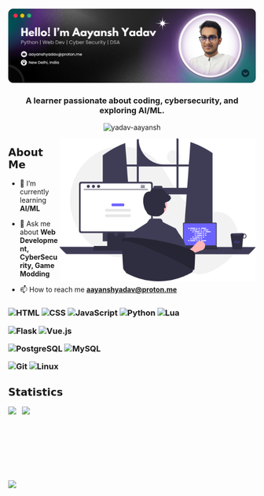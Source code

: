 ![MasterHead](./banner.png)
<h3 align="center">A learner passionate about coding, cybersecurity, and exploring AI/ML.</h3>
<p align="center"> <img src="https://komarev.com/ghpvc/?username=yadav-aayansh&label=Profile%20views&color=0e75b6&style=flat" alt="yadav-aayansh" /> </p>

<img align="right" src="./vector.svg" width="400" alt="Vector">

## 𝗔𝗯𝗼𝘂𝘁 𝗠𝗲
- 🌱 I’m currently learning **AI/ML**

- 💬 Ask me about **Web Development, CyberSecurity, Game Modding**

- 📫 How to reach me **aayanshyadav@proton.me**

<h3 𝗠𝘆 𝗧𝗲𝗰𝗸 𝗦𝘁𝗮𝗰𝗸 <h3>
<p>
  <img src="https://img.shields.io/badge/HTML5-E34F26?style=flat&logo=html5&logoColor=white" alt="HTML" height="25px">
  <img src="https://img.shields.io/badge/CSS3-1572B6?style=flat&logo=css3&logoColor=white" alt="CSS" height="25px">
  <img src="https://img.shields.io/badge/JavaScript-F7DF1C?style=flat&logo=javascript&logoColor=black" alt="JavaScript" height="25px">
  <img src="https://img.shields.io/badge/Python-3776AB?style=flat&logo=python&logoColor=white" alt="Python" height="25px">
  <img src="https://img.shields.io/badge/Lua-2C2D72?style=flat&logo=lua&logoColor=white" alt="Lua" height="25px">
</p>
<p>
  <img src="https://img.shields.io/badge/Flask-000000?style=flat&logo=flask&logoColor=white" alt="Flask" height="25px">
  <img src="https://img.shields.io/badge/Vue.js-4FC08D?style=flat&logo=vue.js&logoColor=white" alt="Vue.js" height="25px">
</p>
<p>
  <img src="https://img.shields.io/badge/PostgreSQL-336791?style=flat&logo=postgresql&logoColor=white" alt="PostgreSQL" height="25px">
  <img src="https://img.shields.io/badge/MySQL-4479A1?style=flat&logo=mysql&logoColor=white" alt="MySQL" height="25px">
</p>

<p>
  <img src="https://img.shields.io/badge/Git-F05032?style=flat&logo=git&logoColor=white" alt="Git" height="25px">
  <img src="https://img.shields.io/badge/Linux-FCC624?style=flat&logo=linux&logoColor=black" alt="Linux" height="25px">
</p>

## 𝗦𝘁𝗮𝘁𝗶𝘀𝘁𝗶𝗰𝘀
<div style="display: flex; align-items: center;">
  <img src="https://github-readme-stats.vercel.app/api?username=yadav-aayansh&show_icons=true&theme=dracula" height="150">
  &nbsp;&nbsp;&nbsp;
  <img src="https://github-readme-stats.vercel.app/api/top-langs?username=yadav-aayansh&show_icons=true&theme=dracula&layout=compact" height="150">
</div>


<img src="https://t.bkit.co/w_66bb7ae98af2f.gif" />

